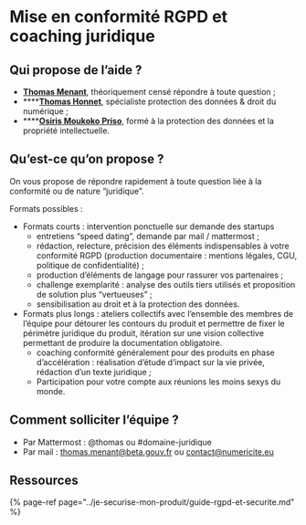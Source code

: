 # Mise en conformité RGPD et coaching juridique

## Qui propose de l’aide ?

* [**Thomas Menant**](https://www.linkedin.com/in/thomas-menant-95171937/), théoriquement censé répondre à toute question ;
* \*\*\*\*[**Thomas Honnet**](https://www.linkedin.com/in/thomas-honnet-06378459/), spécialiste protection des données & droit du numérique ;
* \*\*\*\*[**Osiris Moukoko Priso**](https://www.linkedin.com/in/osiris-moukoko-priso-286122143/), formé à la protection des données et la propriété intellectuelle. 

## Qu’est-ce qu’on propose ?

On vous propose de répondre rapidement à toute question liée à la conformité ou de nature “juridique”.

Formats possibles :

* Formats courts : intervention ponctuelle sur demande des startups
  * entretiens “speed dating”, demande par mail / mattermost ;
  * rédaction, relecture, précision des éléments indispensables à votre conformité RGPD \(production documentaire : mentions légales, CGU, politique de confidentialité\) ;
  * production d’éléments de langage pour rassurer vos partenaires ;
  * challenge exemplarité : analyse des outils tiers utilisés et proposition de solution plus “vertueuses” ;
  * sensibilisation au droit et à la protection des données.  
* Formats plus longs : ateliers collectifs avec l’ensemble des membres de l’équipe pour détourer les contours du produit et permettre de fixer le périmètre juridique du produit, itération sur une vision collective permettant de produire la documentation obligatoire.
  * coaching conformité généralement pour des produits en phase d’accélération : réalisation d’étude d’impact sur la vie privée, rédaction d’un texte juridique ;
  * Participation pour votre compte aux réunions les moins sexys du monde. 

## Comment solliciter l’équipe ?

* Par Mattermost : @thomas ou \#domaine-juridique
* Par mail : [thomas.menant@beta.gouv.fr](mailto:thomas.menant@beta.gouv.fr) ou [contact@numericite.eu](mailto:contact@numericite.eu)

## Ressources 

{% page-ref page="../je-securise-mon-produit/guide-rgpd-et-securite.md" %}



